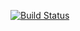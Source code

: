 [![Build Status](https://app.travis-ci.com/linamandla96/greetings-webap.svg?branch=master)](https://app.travis-ci.com/linamandla96/greetings-webap)